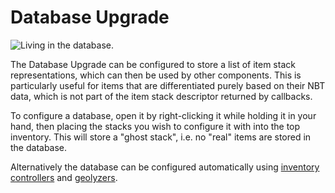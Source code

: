 # Database Upgrade

![Living in the database.](oredict:oc:assembler)

The Database Upgrade can be configured to store a list of item stack representations, which can then be used by other components. This is particularly useful for items that are differentiated purely based on their NBT data, which is not part of the item stack descriptor returned by callbacks.

To configure a database, open it by right-clicking it while holding it in your hand, then placing the stacks you wish to configure it with into the top inventory. This will store a "ghost stack", i.e. no "real" items are stored in the database.

Alternatively the database can be configured automatically using [inventory controllers](inventoryControllerUpgrade.md) and [geolyzers](../block/geolyzer.md).
